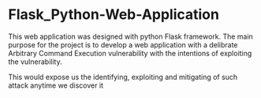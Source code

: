 
# Flask_Python-Web-Application

This web application was designed with python Flask framework. 
The main purpose for the project is to develop a web application 
with a delibrate Arbitrary Command Execution vulnerability with the intentions of exploiting the vulnerability.

This would expose us the identifying, exploiting and mitigating of 
such attack anytime we discover it
